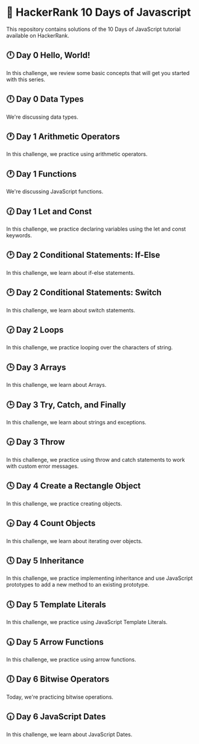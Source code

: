 
# :raised_hands: HackerRank 10 Days of Javascript
This repository contains solutions of the 10 Days of JavaScript tutorial available on HackerRank.

## :clock12: Day 0 Hello, World!
In this challenge, we review some basic concepts that will get you started with this series.
## :clock12: Day 0 Data Types
We're discussing data types.
## :clock1: Day 1 Arithmetic Operators
In this challenge, we practice using arithmetic operators.
## :clock1: Day 1 Functions
We're discussing JavaScript functions.
## :clock130: Day 1 Let and Const
In this challenge, we practice declaring variables using the let and const keywords.
## :clock2: Day 2 Conditional Statements: If-Else
In this challenge, we learn about if-else statements.
## :clock2: Day 2 Conditional Statements: Switch
In this challenge, we learn about switch statements.
## :clock230: Day 2 Loops
In this challenge, we practice looping over the characters of string.
## :clock3: Day 3 Arrays
In this challenge, we learn about Arrays.
## :clock3: Day 3 Try, Catch, and Finally
In this challenge, we learn about strings and exceptions.
## :clock330: Day 3 Throw
In this challenge, we practice using throw and catch statements to work with custom error messages.
## :clock4: Day 4 Create a Rectangle Object
In this challenge, we practice creating objects.
## :clock430: Day 4 Count Objects
In this challenge, we learn about iterating over objects.
## :clock5: Day 5 Inheritance
In this challenge, we practice implementing inheritance and use JavaScript prototypes to add a new method to an existing prototype.
## :clock5: Day 5 Template Literals
In this challenge, we practice using JavaScript Template Literals.
## :clock530: Day 5 Arrow Functions
In this challenge, we practice using arrow functions.
## :clock6: Day 6 Bitwise Operators
Today, we're practicing bitwise operations.
## :clock630: Day 6 JavaScript Dates
In this challenge, we learn about JavaScript Dates.
